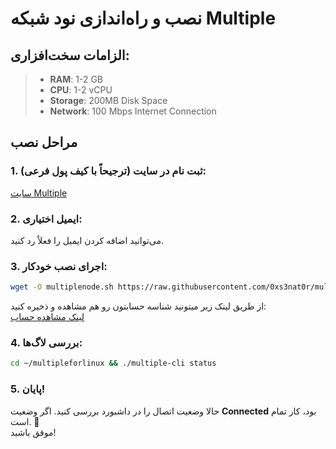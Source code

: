 # نصب و راه‌اندازی نود شبکه Multiple

## الزامات سخت‌افزاری:
> - **RAM**: 1-2 GB  
> - **CPU**: 1-2 vCPU  
> - **Storage**: 200MB Disk Space  
> - **Network**: 100 Mbps Internet Connection  


## مراحل نصب

### 1. ثبت نام در سایت (ترجیحاً با کیف پول فرعی):  
[سایت Multiple](https://www.app.multiple.cc/#/signup?inviteCode=V0Vuqcr9)

### 2. ایمیل اختیاری:
می‌توانید اضافه کردن ایمیل را فعلاً رد کنید.  

### 3. اجرای نصب خودکار:
```bash
wget -O multiplenode.sh https://raw.githubusercontent.com/0xs3nat0r/multiple-network/refs/heads/main/utils/multiplenode.sh && chmod +x multiplenode.sh && ./multiplenode.sh
```

از طریق لینک زیر میتونید شناسه حسابتون رو هم مشاهده و ذخیره کنید:  
[لینک مشاهده حساب](https://www.app.multiple.cc/#/setup)

### 4. بررسی لاگ‌ها:
```bash
cd ~/multipleforlinux && ./multiple-cli status
```

### 5. پایان!
حالا وضعیت اتصال را در داشبورد بررسی کنید. اگر وضعیت **Connected** بود، کار تمام است. 🎉  
موفق باشید!
